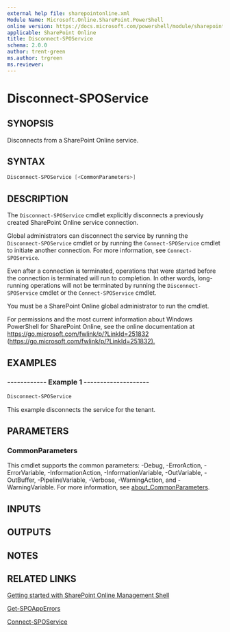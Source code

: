 ```yaml
---
external help file: sharepointonline.xml
Module Name: Microsoft.Online.SharePoint.PowerShell
online version: https://docs.microsoft.com/powershell/module/sharepoint-online/disconnect-sposervice
applicable: SharePoint Online
title: Disconnect-SPOService
schema: 2.0.0
author: trent-green
ms.author: trgreen
ms.reviewer:
---
```


# Disconnect-SPOService

## SYNOPSIS

Disconnects from a SharePoint Online service.

## SYNTAX

```powershell
Disconnect-SPOService [<CommonParameters>]
```

## DESCRIPTION

The `Disconnect-SPOService` cmdlet explicitly disconnects a previously created SharePoint Online service connection.

Global administrators can disconnect the service by running the `Disconnect-SPOService` cmdlet or by running the `Connect-SPOService` cmdlet to initiate another connection.
For more information, see `Connect-SPOService`.

Even after a connection is terminated, operations that were started before the connection is terminated will run to completion.
In other words, long-running operations will not be terminated by running the `Disconnect-SPOService` cmdlet or the `Connect-SPOService` cmdlet.

You must be a SharePoint Online global administrator to run the cmdlet.

For permissions and the most current information about Windows PowerShell for SharePoint Online, see the online documentation at <https://go.microsoft.com/fwlink/p/?LinkId=251832> (<https://go.microsoft.com/fwlink/p/?LinkId=251832).>

## EXAMPLES

### ------------ Example 1 --------------------

```powershell
Disconnect-SPOService
```

This example disconnects the service for the tenant.

## PARAMETERS

### CommonParameters

This cmdlet supports the common parameters: -Debug, -ErrorAction, -ErrorVariable, -InformationAction, -InformationVariable, -OutVariable, -OutBuffer, -PipelineVariable, -Verbose, -WarningAction, and -WarningVariable. For more information, see [about_CommonParameters](https://go.microsoft.com/fwlink/?LinkID=113216).

## INPUTS

## OUTPUTS

## NOTES

## RELATED LINKS

[Getting started with SharePoint Online Management Shell](https://docs.microsoft.com/powershell/sharepoint/sharepoint-online/connect-sharepoint-online?view=sharepoint-ps)

[Get-SPOAppErrors](Get-SPOAppErrors.md)

[Connect-SPOService](Connect-SPOService.md)
